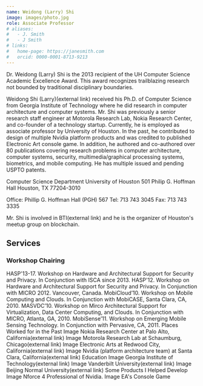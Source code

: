 ```yaml
---
name: Weidong (Larry) Shi
image: images/photo.jpg
role: Associate Professor
# aliases:
#   - J. Smith
#   - J Smith
# links:
#   home-page: https://janesmith.com
#   orcid: 0000-0001-8713-9213
---
```


Dr. Weidong (Larry) Shi is the 2013 recipient of the UH Computer Science Academic Excellence Award. This award recognizes trailblazing research not bounded by traditional disciplinary boundaries.

Weidong Shi (Larry)(external link) received his Ph.D. of Computer Science from Georgia Institute of Technology where he did research in computer architecture and computer systems. Mr. Shi was previously a senior research staff engineer at Motorola Research Lab, Nokia Research Center, and co-founder of a technology startup. Currently, he is employed as associate professor by University of Houston. In the past, he contributed to design of multiple Nvidia platform products and was credited to published Electronic Art console game. In addition, he authored and co-authored over 80 publications covering research problems in computer architecture, computer systems, security, multimedia/graphical processing systems, biometrics, and mobile computing. He has multiple issued and pending USPTO patents.

Computer Science Department
University of Houston
501 Philip G. Hoffman Hall
Houston, TX 77204-3010

Office: Phillip G. Hoffman Hall (PGH) 567
Tel: 713 743 3045
Fax: 713 743 3335


 


Mr. Shi is involved in BTI(external link) and he is the organizer of Houston's meetup group on blockchain.

## Services
### Workshop Chairing
HASP'13-17. Workshop on Hardware and Architectural Support for Security and Privacy. In Conjunction with ISCA since 2013.
HASP'12. Workshop on Hardware and Architectural Support for Security and Privacy. In Conjunction with MICRO 2012. Vancouver, Canada.
MobiCloud’10. Workshop on Mobile Computing and Clouds. In Conjunction with MobiCASE, Santa Clara, CA, 2010.
MASVDC’10. Workshop on Mirco Architectural Support for Virtualization, Data Center Computing, and Clouds. In Conjunction with MICRO, Atlanta, GA, 2010.
MobiSense’11. Workshop on Emerging Mobile Sensing Technology. In Conjunction with Pervasive, CA, 2011.
Places Worked for in the Past
Image Nokia Research Center at Palo Alto, California(external link)
Image Motorola Research Lab at Schaumburg, Chicago(external link)
Image Electronic Arts at Redwood City, California(external link)
Image Nvidia (platform architecture team) at Santa Clara, California(external link)
Education
Image Georgia Institute of Technology(external link)
Image Vanderbilt University(external link)
Image Beijing Normal University(external link)
Some Products I Helped Develop
Image Nforce 4 Professional of Nvidia.
Image EA's Console Game